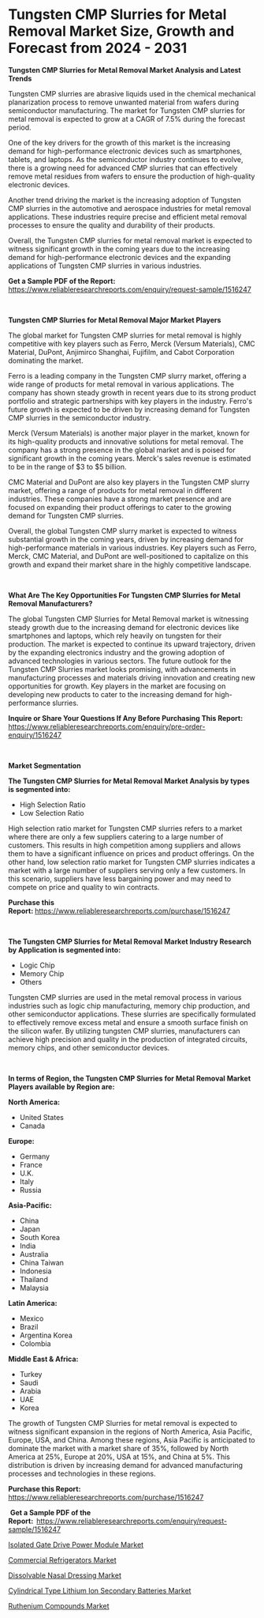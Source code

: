 <p><h1>Tungsten CMP Slurries for Metal Removal Market Size, Growth and Forecast from 2024 - 2031</h1></p><p><strong>Tungsten CMP Slurries for Metal Removal Market Analysis and Latest Trends</strong></p>
<p><p>Tungsten CMP slurries are abrasive liquids used in the chemical mechanical planarization process to remove unwanted material from wafers during semiconductor manufacturing. The market for Tungsten CMP slurries for metal removal is expected to grow at a CAGR of 7.5% during the forecast period. </p><p>One of the key drivers for the growth of this market is the increasing demand for high-performance electronic devices such as smartphones, tablets, and laptops. As the semiconductor industry continues to evolve, there is a growing need for advanced CMP slurries that can effectively remove metal residues from wafers to ensure the production of high-quality electronic devices.</p><p>Another trend driving the market is the increasing adoption of Tungsten CMP slurries in the automotive and aerospace industries for metal removal applications. These industries require precise and efficient metal removal processes to ensure the quality and durability of their products.</p><p>Overall, the Tungsten CMP slurries for metal removal market is expected to witness significant growth in the coming years due to the increasing demand for high-performance electronic devices and the expanding applications of Tungsten CMP slurries in various industries.</p></p>
<p><strong>Get a Sample PDF of the Report:&nbsp;</strong> <a href="https://www.reliableresearchreports.com/enquiry/request-sample/1516247">https://www.reliableresearchreports.com/enquiry/request-sample/1516247</a></p>
<p>&nbsp;</p>
<p><strong>Tungsten CMP Slurries for Metal Removal Major Market Players</strong></p>
<p><p>The global market for Tungsten CMP slurries for metal removal is highly competitive with key players such as Ferro, Merck (Versum Materials), CMC Material, DuPont, Anjimirco Shanghai, Fujifilm, and Cabot Corporation dominating the market. </p><p>Ferro is a leading company in the Tungsten CMP slurry market, offering a wide range of products for metal removal in various applications. The company has shown steady growth in recent years due to its strong product portfolio and strategic partnerships with key players in the industry. Ferro's future growth is expected to be driven by increasing demand for Tungsten CMP slurries in the semiconductor industry.</p><p>Merck (Versum Materials) is another major player in the market, known for its high-quality products and innovative solutions for metal removal. The company has a strong presence in the global market and is poised for significant growth in the coming years. Merck's sales revenue is estimated to be in the range of $3 to $5 billion.</p><p>CMC Material and DuPont are also key players in the Tungsten CMP slurry market, offering a range of products for metal removal in different industries. These companies have a strong market presence and are focused on expanding their product offerings to cater to the growing demand for Tungsten CMP slurries.</p><p>Overall, the global Tungsten CMP slurry market is expected to witness substantial growth in the coming years, driven by increasing demand for high-performance materials in various industries. Key players such as Ferro, Merck, CMC Material, and DuPont are well-positioned to capitalize on this growth and expand their market share in the highly competitive landscape.</p></p>
<p>&nbsp;</p>
<p><strong>What Are The Key Opportunities For Tungsten CMP Slurries for Metal Removal Manufacturers?</strong></p>
<p><p>The global Tungsten CMP Slurries for Metal Removal market is witnessing steady growth due to the increasing demand for electronic devices like smartphones and laptops, which rely heavily on tungsten for their production. The market is expected to continue its upward trajectory, driven by the expanding electronics industry and the growing adoption of advanced technologies in various sectors. The future outlook for the Tungsten CMP Slurries market looks promising, with advancements in manufacturing processes and materials driving innovation and creating new opportunities for growth. Key players in the market are focusing on developing new products to cater to the increasing demand for high-performance slurries.</p></p>
<p><strong>Inquire or Share Your Questions If Any Before Purchasing This Report:</strong> <a href="https://www.reliableresearchreports.com/enquiry/pre-order-enquiry/1516247">https://www.reliableresearchreports.com/enquiry/pre-order-enquiry/1516247</a></p>
<p>&nbsp;</p>
<p><strong>Market Segmentation</strong></p>
<p><strong>The Tungsten CMP Slurries for Metal Removal Market Analysis by types is segmented into:</strong></p>
<p><ul><li>High Selection Ratio</li><li>Low Selection Ratio</li></ul></p>
<p><p>High selection ratio market for Tungsten CMP slurries refers to a market where there are only a few suppliers catering to a large number of customers. This results in high competition among suppliers and allows them to have a significant influence on prices and product offerings. On the other hand, low selection ratio market for Tungsten CMP slurries indicates a market with a large number of suppliers serving only a few customers. In this scenario, suppliers have less bargaining power and may need to compete on price and quality to win contracts.</p></p>
<p><strong>Purchase this Report:&nbsp;</strong><a href="https://www.reliableresearchreports.com/purchase/1516247">https://www.reliableresearchreports.com/purchase/1516247</a></p>
<p>&nbsp;</p>
<p><strong>The Tungsten CMP Slurries for Metal Removal Market Industry Research by Application is segmented into:</strong></p>
<p><ul><li>Logic Chip</li><li>Memory Chip</li><li>Others</li></ul></p>
<p><p>Tungsten CMP slurries are used in the metal removal process in various industries such as logic chip manufacturing, memory chip production, and other semiconductor applications. These slurries are specifically formulated to effectively remove excess metal and ensure a smooth surface finish on the silicon wafer. By utilizing tungsten CMP slurries, manufacturers can achieve high precision and quality in the production of integrated circuits, memory chips, and other semiconductor devices.</p></p>
<p>&nbsp;</p>
<p><strong>In terms of Region, the Tungsten CMP Slurries for Metal Removal Market Players available by Region are:</strong></p>
<p>
    <p> <strong> North America: </strong>
        <ul>
            <li>United States</li>
            <li>Canada</li>
        </ul>
        </p> 
    <p> <strong> Europe: </strong>
        <ul>
            <li>Germany</li>
            <li>France</li>
            <li>U.K.</li>
            <li>Italy</li>
            <li>Russia</li>
        </ul>
        </p> 
    <p> <strong> Asia-Pacific: </strong>
        <ul>
            <li>China</li>
            <li>Japan</li>
            <li>South Korea</li>
            <li>India</li>
            <li>Australia</li>
            <li>China Taiwan</li>
            <li>Indonesia</li>
            <li>Thailand</li>
            <li>Malaysia</li>
        </ul>
        </p> 
    <p> <strong> Latin America: </strong>
        <ul>
            <li>Mexico</li>
            <li>Brazil</li>
            <li>Argentina Korea</li>
            <li>Colombia</li>
        </ul>
        </p> 
    <p> <strong> Middle East & Africa: </strong>
        <ul>
            <li>Turkey</li>
            <li>Saudi</li>
            <li>Arabia</li>
            <li>UAE</li>
            <li>Korea</li>
        </ul>
    </p>
    </p>
<p><p>The growth of Tungsten CMP Slurries for metal removal is expected to witness significant expansion in the regions of North America, Asia Pacific, Europe, USA, and China. Among these regions, Asia Pacific is anticipated to dominate the market with a market share of 35%, followed by North America at 25%, Europe at 20%, USA at 15%, and China at 5%. This distribution is driven by increasing demand for advanced manufacturing processes and technologies in these regions.</p></p>
<p><strong>Purchase this Report: </strong><a href="https://www.reliableresearchreports.com/purchase/1516247">https://www.reliableresearchreports.com/purchase/1516247</a></p>
<p>&nbsp;<strong>Get a Sample PDF of the Report:&nbsp;&nbsp;</strong><a href="https://www.reliableresearchreports.com/enquiry/request-sample/1516247">https://www.reliableresearchreports.com/enquiry/request-sample/1516247</a></p>
<p><strong></strong></p>
<p><p><a href="https://ivy-potential-64b.notion.site/Isolated-Gate-Drive-Power-Module-Market-Size-Reflecting-a-Forecast-Till-2031-Market-By-Type-By-App-fa16a83971904ec99a9b602f56fa4c42">Isolated Gate Drive Power Module Market</a></p><p><a href="https://view.publitas.com/reportprime-1/commercial-refrigerators-market-size-growth-and-forecast-from-2024-2031/">Commercial Refrigerators Market</a></p><p><a href="https://nifty-kite-d51.notion.site/Dissolvable-Nasal-Dressing-Market-Size-Share-Trends-Analysis-Report-By-Application-Regional-Outl-2003f0543d3a415183db68a7ee0f5e5c">Dissolvable Nasal Dressing Market</a></p><p><a href="https://five-trouble-98a.notion.site/Cylindrical-Type-Lithium-Ion-Secondary-Batteries-Market-Size-Growth-and-Forecast-from-2024-2031-ffd5461fc1d440ecbbd0628ddd5b2555">Cylindrical Type Lithium Ion Secondary Batteries Market</a></p><p><a href="https://view.publitas.com/reportprime-1/ruthenium-compounds-market-provides-a-comprehensive-analysis-including-a-macro-overview-of-the-market-as-well-as-micro-details-such-as-market-size-and-competitive-landscape/">Ruthenium Compounds Market</a></p></p>